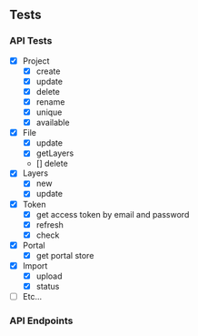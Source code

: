 ## Tests



### API Tests
- [x] Project
	- [x] create
	- [x] update
	- [x] delete
	- [x] rename
	- [x] unique
	- [x] available
- [x] File
	- [x] update
	- [x] getLayers
	- [] delete
- [x] Layers
	- [x] new
	- [x] update
- [x] Token
	- [x] get access token by email and password
	- [x] refresh
	- [x] check
- [x] Portal
	- [x] get portal store
- [x] Import
	- [x] upload
	- [x] status
- [ ] Etc...

### API Endpoints

